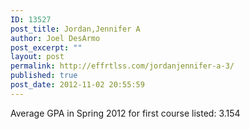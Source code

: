 ```yaml
---
ID: 13527
post_title: Jordan,Jennifer A
author: Joel DesArmo
post_excerpt: ""
layout: post
permalink: http://effrtlss.com/jordanjennifer-a-3/
published: true
post_date: 2012-11-02 20:55:59
---
```

<p>Average GPA in Spring 2012 for first course listed: 3.154</p>